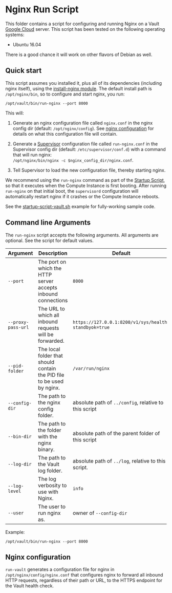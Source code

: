 # Nginx Run Script

This folder contains a script for configuring and running Nginx on a Vault [Google Cloud](https://cloud.google.com/)
server. This script has been tested on the following operating systems:

* Ubuntu 16.04

There is a good chance it will work on other flavors of Debian as well.




## Quick start

This script assumes you installed it, plus all of its dependencies (including nginx itself), using the [install-nginx 
module](/modules/install-nginx). The default install path is `/opt/nginx/bin`, so to configure and start nginx, you run: 

```
/opt/vault/bin/run-nginx --port 8000
``` 

This will:

1. Generate an nginx configuration file called `nginx.conf` in the nginx config dir (default: `/opt/nginx/config`).
   See [nginx configuration](#nginx-configuration) for details on what this configuration file will contain.
   
1. Generate a [Supervisor](http://supervisord.org/) configuration file called `run-nginx.conf` in the Supervisor
   config dir (default: `/etc/supervisor/conf.d`) with a command that will run nginx:  
   `/opt/nginx/bin/nginx -c $nginx_config_dir/nginx.conf`.

1. Tell Supervisor to load the new configuration file, thereby starting nginx.

We recommend using the `run-nginx` command as part of the [Startup Script](https://cloud.google.com/compute/docs/startupscript),
so that it executes when the Compute Instance is first booting. After running `run-nginx` on that initial boot, the 
`supervisord` configuration will automatically restart nginx if it crashes or the Compute Instance reboots.

See the [startup-script-vault.sh](/examples/vault-cluster-public/startup-script-vault.sh) example for fully-working
sample code.



## Command line Arguments

The `run-nginx` script accepts the following arguments. All arguments are optional. See the script for default values.

| Argument | Description | Default | 
| ------------------ | ------------| ------- | 
| `--port`           | The port on which the HTTP server<br>accepts inbound connections | `8000` |
| `--proxy-pass-url` | The URL to which all inbound requests<br>will be forwarded. | `https://127.0.0.1:8200/v1/sys/health?standbyok=true`| 
| `--pid-folder`     | The local folder that should contain<br>the PID file to be used by nginx. | `/var/run/nginx` | 
| `--config-dir`     | The path to the nginx config folder. | absolute path of `../config`, relative to this script |
| `--bin-dir`        | The path to the folder with the nginx binary. | absolute path of the parent folder of this script |
| `--log-dir`        | The path to the Vault log folder. | absolute path of `../log`, relative to this script. | 
| `--log-level`      | The log verbosity to use with Nginx. | `info` |
| `--user`           | The user to run nginx as. | owner of `--config-dir` |

Example:

```
/opt/vault/bin/run-nginx --port 8000
```


## Nginx configuration

`run-vault` generates a configuration file for nginx in `/opt/nginx/config/nginx.conf` that configures nginx to forward
all inbound HTTP requests, regardless of their path or URL, to the HTTPS endpoint for the Vault health check.

 

